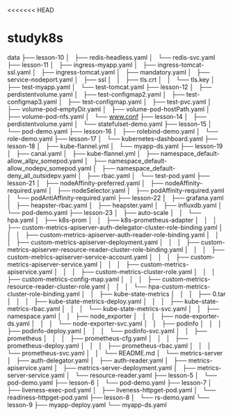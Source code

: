 <<<<<<< HEAD
# studyk8s
data
├── lesson-10
│   ├── redis-headless.yaml
│   └── redis-svc.yaml
├── lesson-11
│   ├── ingress-myapp.yaml
│   ├── ingress-tomcat-ssl.yaml
│   ├── ingress-tomcat.yaml
│   ├── mandatory.yaml
│   ├── service-nodeport.yaml
│   ├── ssl
│   │   ├── tls.crt
│   │   └── tls.key
│   ├── test-myapp.yaml
│   └── test-tomcat.yaml
├── lesson-12
│   ├── perdistentvolume.yaml
│   ├── test-configmap2.yaml
│   ├── test-configmap3.yaml
│   ├── test-configmap.yaml
│   ├── test-pvc.yaml
│   ├── volume-pod-emptyDir.yaml
│   ├── volume-pod-hostPath.yaml
│   ├── volume-pod-nfs.yaml
│   └── www.conf
├── lesson-14
│   ├── perdistentvolume.yaml
│   └── statefulset-demo.yaml
├── lesson-15
│   └── pod-demo.yaml
├── lesson-16
│   ├── rolebind-demo.yaml
│   └── role-demo.yaml
├── lesson-17
│   └── kubernetes-dashboard.yaml
├── lesson-18
│   ├── kube-flannel.yml
│   └── myapp-ds.yaml
├── lesson-19
│   ├── canal.yaml
│   ├── kube-flannel.yml
│   ├── namespace_default-allow_allpv_somepod.yaml
│   ├── namespace_default-allow_nodepv_somepod.yaml
│   ├── namespace_default-deny_all_outsidepv.yaml
│   ├── rbac.yaml
│   └── test-pod.yaml
├── lesson-21
│   ├── nodeAffinity-preferred.yaml
│   ├── nodeAffinity-required.yaml
│   ├── nodeSelector.yaml
│   ├── podAffinity-required.yaml
│   └── podAntiAffinity-required.yaml
├── lesson-22
│   ├── grafana.yaml
│   ├── heapster-rbac.yaml
│   ├── heapster.yaml
│   ├── influxdb.yaml
│   └── pod-demo.yaml
├── lesson-23
│   ├── auto-scale
│   │   └── hpa.yaml
│   ├── k8s-prom
│   │   ├── k8s-prometheus-adapter
│   │   │   ├── custom-metrics-apiserver-auth-delegator-cluster-role-binding.yaml
│   │   │   ├── custom-metrics-apiserver-auth-reader-role-binding.yaml
│   │   │   ├── custom-metrics-apiserver-deployment.yaml
│   │   │   ├── custom-metrics-apiserver-resource-reader-cluster-role-binding.yaml
│   │   │   ├── custom-metrics-apiserver-service-account.yaml
│   │   │   ├── custom-metrics-apiserver-service.yaml
│   │   │   ├── custom-metrics-apiservice.yaml
│   │   │   ├── custom-metrics-cluster-role.yaml
│   │   │   ├── custom-metrics-config-map.yaml
│   │   │   ├── custom-metrics-resource-reader-cluster-role.yaml
│   │   │   └── hpa-custom-metrics-cluster-role-binding.yaml
│   │   ├── kube-state-metrics
│   │   │   ├── 0.tar
│   │   │   ├── kube-state-metrics-deploy.yaml
│   │   │   ├── kube-state-metrics-rbac.yaml
│   │   │   └── kube-state-metrics-svc.yaml
│   │   ├── namespace.yaml
│   │   ├── node_exporter
│   │   │   ├── node-exporter-ds.yaml
│   │   │   └── node-exporter-svc.yaml
│   │   ├── podinfo
│   │   │   ├── podinfo-deploy.yaml
│   │   │   └── podinfo-svc.yaml
│   │   ├── prometheus
│   │   │   ├── prometheus-cfg.yaml
│   │   │   ├── prometheus-deploy.yaml
│   │   │   ├── prometheus-rbac.yaml
│   │   │   └── prometheus-svc.yaml
│   │   └── README.md
│   └── metrics-server
│       ├── auth-delegator.yaml
│       ├── auth-reader.yaml
│       ├── metrics-apiservice.yaml
│       ├── metrics-server-deployment.yaml
│       ├── metrics-server-service.yaml
│       └── resource-reader.yaml
├── lesson-5
│   └── pod-demo.yaml
├── lesson-6
│   └── pod-demo.yaml
├── lesson-7
│   ├── liveness-exec-pod.yaml
│   ├── liveness-httpget-pod.yaml
│   └── readiness-httpget-pod.yaml
├── lesson-8
│   └── rs-demo.yaml
└── lesson-9
    ├── myapp-deploy.yaml
    └── myapp-ds.yaml
